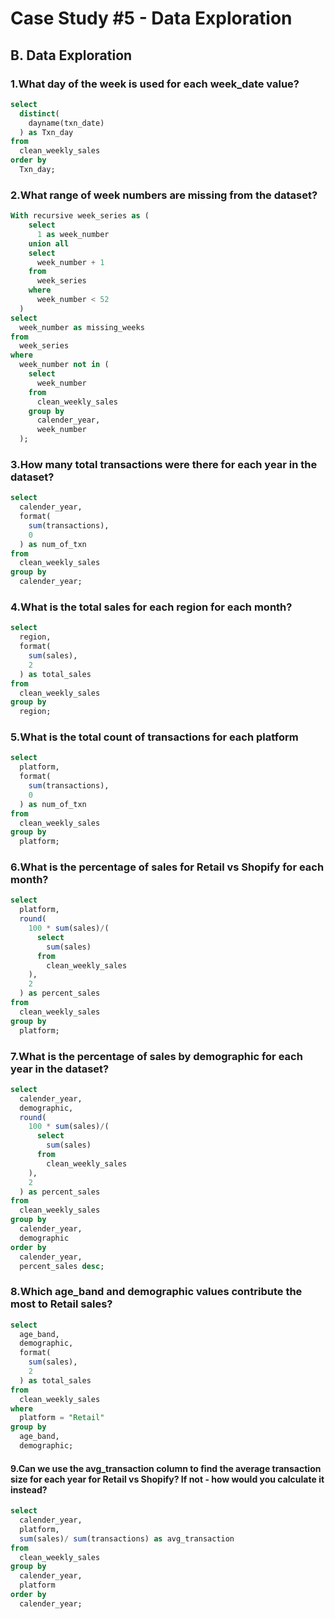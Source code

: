 # Case Study #5 - Data Exploration

## B. Data Exploration
### 1.What day of the week is used for each week_date value? 
```` sql 
select 
  distinct(
    dayname(txn_date)
  ) as Txn_day 
from 
  clean_weekly_sales 
order by 
  Txn_day;
````

### 2.What range of week numbers are missing from the dataset? 
````sql
With recursive week_series as (
    select 
      1 as week_number 
    union all 
    select 
      week_number + 1 
    from 
      week_series 
    where 
      week_number < 52
  ) 
select 
  week_number as missing_weeks 
from 
  week_series 
where 
  week_number not in (
    select 
      week_number 
    from 
      clean_weekly_sales 
    group by 
      calender_year, 
      week_number
  );
````

### 3.How many total transactions were there for each year in the dataset?
````sql 
select 
  calender_year, 
  format(
    sum(transactions), 
    0
  ) as num_of_txn 
from 
  clean_weekly_sales 
group by 
  calender_year;
````

### 4.What is the total sales for each region for each month? 
````sql 
select 
  region, 
  format(
    sum(sales), 
    2
  ) as total_sales 
from 
  clean_weekly_sales 
group by 
  region;
````

### 5.What is the total count of transactions for each platform
````sql 
select 
  platform, 
  format(
    sum(transactions), 
    0
  ) as num_of_txn 
from 
  clean_weekly_sales 
group by 
  platform;
````

### 6.What is the percentage of sales for Retail vs Shopify for each month?
````sql 
select 
  platform, 
  round(
    100 * sum(sales)/(
      select 
        sum(sales) 
      from 
        clean_weekly_sales
    ), 
    2
  ) as percent_sales 
from 
  clean_weekly_sales 
group by 
  platform;
````

### 7.What is the percentage of sales by demographic for each year in the dataset?
````sql 
select 
  calender_year, 
  demographic, 
  round(
    100 * sum(sales)/(
      select 
        sum(sales) 
      from 
        clean_weekly_sales
    ), 
    2
  ) as percent_sales 
from 
  clean_weekly_sales 
group by 
  calender_year, 
  demographic 
order by 
  calender_year, 
  percent_sales desc;
````

### 8.Which age_band and demographic values contribute the most to Retail sales?
````sql 
select 
  age_band, 
  demographic, 
  format(
    sum(sales), 
    2
  ) as total_sales 
from 
  clean_weekly_sales 
where 
  platform = "Retail" 
group by 
  age_band, 
  demographic;
````

#### 9.Can we use the avg_transaction column to find the average transaction size for each year for Retail vs Shopify? If not - how would you calculate it instead?
````sql 
select 
  calender_year, 
  platform, 
  sum(sales)/ sum(transactions) as avg_transaction
from 
  clean_weekly_sales 
group by 
  calender_year, 
  platform 
order by 
  calender_year;
````
